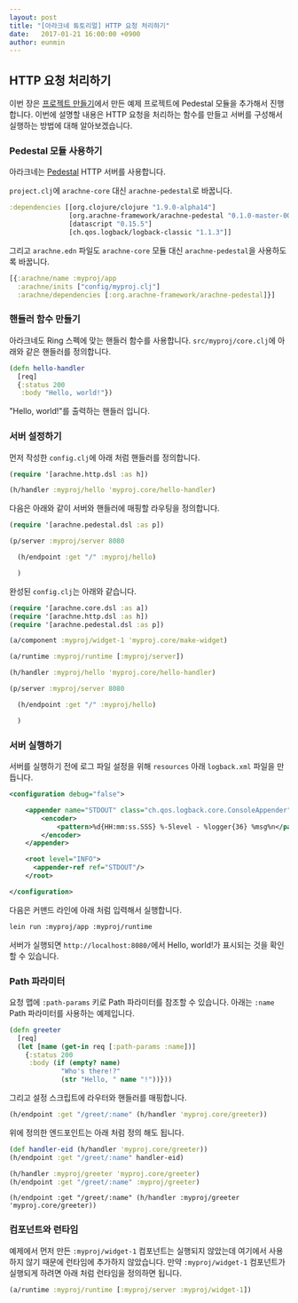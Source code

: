 ```yaml
---
layout: post
title: "[아라크네 튜토리얼] HTTP 요청 처리하기"
date:   2017-01-21 16:00:00 +0900
author: eunmin
---
```


## HTTP 요청 처리하기

이번 장은 [프로젝트 만들기](http://clojure.kr/arachne-tutorials-creating-a-project)에서
만든 예제 프로젝트에 Pedestal 모듈을 추가해서 진행합니다.
이번에 설명할 내용은 HTTP 요청을 처리하는 함수를 만들고 서버를 구성해서 실행하는 방법에 대해 알아보겠습니다.

### Pedestal 모듈 사용하기

아라크네는 [Pedestal](http://pedestal.io/) HTTP 서버를 사용합니다.

`project.clj`에  `arachne-core` 대신 `arachne-pedestal`로 바꿉니다.

```clojure
:dependencies [[org.clojure/clojure "1.9.0-alpha14"]
               [org.arachne-framework/arachne-pedestal "0.1.0-master-0036-59ecd65"]
               [datascript "0.15.5"]
               [ch.qos.logback/logback-classic "1.1.3"]]
```

그리고 `arachne.edn` 파일도 `arachne-core` 모듈 대신 `arachne-pedestal`을 사용하도록 바꿉니다.

```clojure
[{:arachne/name :myproj/app
  :arachne/inits ["config/myproj.clj"]
  :arachne/dependencies [:org.arachne-framework/arachne-pedestal]}]
```

### 핸들러 함수 만들기

아라크네도 Ring 스펙에 맞는 핸들러 함수를 사용합니다. `src/myproj/core.clj`에 아래와 같은 핸들러를 정의합니다.

```clojure
(defn hello-handler
  [req]
  {:status 200
   :body "Hello, world!"})
```

"Hello, world!"를 출력하는 핸들러 입니다.

### 서버 설정하기

먼저 작성한 `config.clj`에 아래 처럼 핸들러를 정의합니다.

```clojure
(require '[arachne.http.dsl :as h])

(h/handler :myproj/hello 'myproj.core/hello-handler)
```

다음은 아래와 같이 서버와 핸들러에 매핑할 라우팅을 정의합니다.

```clojure
(require '[arachne.pedestal.dsl :as p])

(p/server :myproj/server 8080

  (h/endpoint :get "/" :myproj/hello)

  )
```

완성된 `config.clj`는 아래와 같습니다.

```clojure
(require '[arachne.core.dsl :as a])
(require '[arachne.http.dsl :as h])
(require '[arachne.pedestal.dsl :as p])

(a/component :myproj/widget-1 'myproj.core/make-widget)

(a/runtime :myproj/runtime [:myproj/server])

(h/handler :myproj/hello 'myproj.core/hello-handler)

(p/server :myproj/server 8080

  (h/endpoint :get "/" :myproj/hello)

  )
```

### 서버 실행하기

서버를 실행하기 전에 로그 파일 설정을 위해 `resources` 아래 `logback.xml` 파일을 만듭니다.

```xml
<configuration debug="false">

    <appender name="STDOUT" class="ch.qos.logback.core.ConsoleAppender">
        <encoder>
            <pattern>%d{HH:mm:ss.SSS} %-5level - %logger{36} %msg%n</pattern>
        </encoder>
    </appender>

    <root level="INFO">
      <appender-ref ref="STDOUT"/>
    </root>

</configuration>
```

다음은 커맨드 라인에 아래 처럼 입력해서 실행합니다.

```bash
lein run :myproj/app :myproj/runtime
```

서버가 실행되면 `http://localhost:8080/`에서 Hello, world!가 표시되는 것을 확인 할 수 있습니다.

### Path 파라미터

요청 맵에 `:path-params` 키로 Path 파라미터를 참조할 수 있습니다. 아래는 `:name` Path 파라미터를
사용하는 예제입니다.

```clojure
(defn greeter
  [req]
  (let [name (get-in req [:path-params :name])]
    {:status 200
     :body (if (empty? name)
             "Who's there!?"
             (str "Hello, " name "!"))}))
```

그리고 설정 스크립트에 라우터와 핸들러를 매핑합니다.

```clojure
(h/endpoint :get "/greet/:name" (h/handler 'myproj.core/greeter))
```

위에 정의한 엔드포인트는 아래 처럼 정의 해도 됩니다.

```clojure
(def handler-eid (h/handler 'myproj.core/greeter))
(h/endpoint :get "/greet/:name" handler-eid)
```

```clojure
(h/handler :myproj/greeter 'myproj.core/greeter)
(h/endpoint :get "/greet/:name" :myproj/greeter)
```

```
(h/endpoint :get "/greet/:name" (h/handler :myproj/greeter 'myproj.core/greeter))
```

### 컴포넌트와 런타임

예제에서 먼저 만든 `:myproj/widget-1` 컴포넌트는 실행되지 않았는데 여기에서 사용하지 않기 때문에
런타임에 추가하지 않았습니다. 만약 `:myproj/widget-1` 컴포넌트가 실행되게 하려면 아래 처럼 런타임을
정의하면 됩니다.

```clojure
(a/runtime :myproj/runtime [:myproj/server :myproj/widget-1])
```
